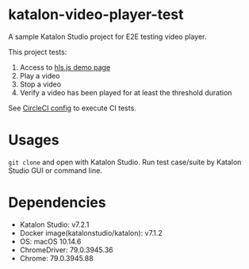 # katalon-video-player-test
A sample Katalon Studio project for E2E testing video player.

This project tests:
1. Access to [hls.js demo page](https://hls-js.netlify.com/demo/)
1. Play a video
1. Stop a video
1. Verify a video has been played for at least the threshold duration

See [CircleCI config](https://github.com/tinoji/katalon-video-player-test/blob/master/.circleci/config.yml) to execute CI tests.

# Usages
`git clone` and open with Katalon Studio. Run test case/suite by Katalon Studio GUI or command line.

# Dependencies
- Katalon Studio: v7.2.1
- Docker image(katalonstudio/katalon): v7.1.2
- OS: macOS 10.14.6
- ChromeDriver: 79.0.3945.36
- Chrome: 79.0.3945.88

